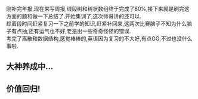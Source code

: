 刚补完年报,现在来写周报,线段树和树状数组终于完成了80%,接下来就是刷完这方面的题和做一下总结了.开始集训了,这次师哥讲的还可以.<br>
趁着段时间赶紧复习一下之前学的知识,赶紧补回来,这两次比赛脑子不知为什么脑子有点抽,还有运气也不好,老是出一些奇奇怪怪的错误.<br>
考完了离散和数据结构,感觉棒棒的,英语因为复习的不大好,有点GG,不过也没什么事啦.
## 大神养成中...
## 价值回归!
